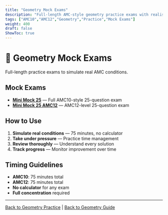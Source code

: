 ```yaml
---
title: "Geometry Mock Exams"
description: "Full-length AMC-style geometry practice exams with realistic timing and difficulty."
tags: ["AMC10","AMC12","Geometry","Practice","Mock Exams"]
weight: 400
draft: false
ShowToc: true
---
```


# 📐 Geometry Mock Exams

Full-length practice exams to simulate real AMC conditions.

## Mock Exams

- **[Mini Mock 25](mini-mock-25)** — Full AMC10-style 25-question exam
- **[Mini Mock 25 AMC12](mini-mock-25-amc12)** — AMC12-level 25-question exam

## How to Use

1. **Simulate real conditions** — 75 minutes, no calculator
2. **Take under pressure** — Practice time management
3. **Review thoroughly** — Understand every solution
4. **Track progress** — Monitor improvement over time

## Timing Guidelines

- **AMC10**: 75 minutes total
- **AMC12**: 75 minutes total
- **No calculator** for any exam
- **Full concentration** required

---

[Back to Geometry Practice](../_index.md) | [Back to Geometry Guide](../..)
